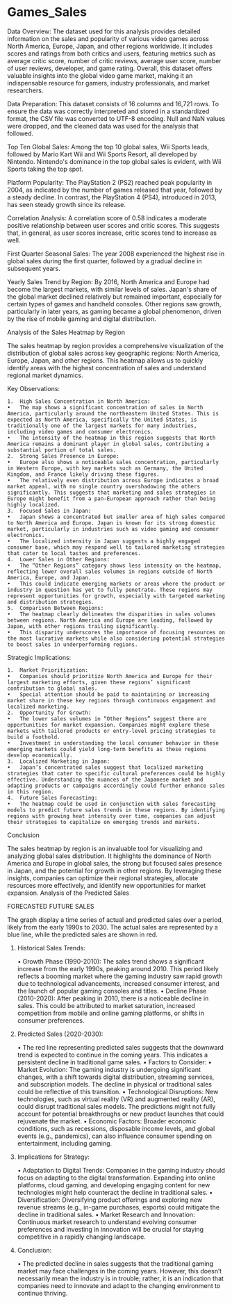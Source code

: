 # Games_Sales

Data Overview:
The dataset used for this analysis provides detailed information on the sales and popularity of various video games across North America, Europe, Japan, and other regions worldwide. It includes scores and ratings from both critics and users, featuring metrics such as average critic score, number of critic reviews, average user score, number of user reviews, developer, and game rating. Overall, this dataset offers valuable insights into the global video game market, making it an indispensable resource for gamers, industry professionals, and market researchers.

Data Preparation:
This dataset consists of 16 columns and 16,721 rows. To ensure the data was correctly interpreted and stored in a standardized format, the CSV file was converted to UTF-8 encoding. Null and NaN values were dropped, and the cleaned data was used for the analysis that followed.

Top Ten Global Sales:
Among the top 10 global sales, Wii Sports leads, followed by Mario Kart Wii and Wii Sports Resort, all developed by Nintendo. Nintendo's dominance in the top global sales is evident, with Wii Sports taking the top spot.

Platform Popularity:
The PlayStation 2 (PS2) reached peak popularity in 2004, as indicated by the number of games released that year, followed by a steady decline. In contrast, the PlayStation 4 (PS4), introduced in 2013, has seen steady growth since its release.

Correlation Analysis:
A correlation score of 0.58 indicates a moderate positive relationship between user scores and critic scores. This suggests that, in general, as user scores increase, critic scores tend to increase as well.

First Quarter Seasonal Sales:
The year 2008 experienced the highest rise in global sales during the first quarter, followed by a gradual decline in subsequent years.

Yearly Sales Trend by Region:
By 2016, North America and Europe had become the largest markets, with similar levels of sales. Japan's share of the global market declined relatively but remained important, especially for certain types of games and handheld consoles. Other regions saw growth, particularly in later years, as gaming became a global phenomenon, driven by the rise of mobile gaming and digital distribution.




Analysis of the Sales Heatmap by Region

The sales heatmap by region provides a comprehensive visualization of the distribution of global sales across key geographic regions: North America, Europe, Japan, and other regions. This heatmap allows us to quickly identify areas with the highest concentration of sales and understand regional market dynamics.

Key Observations:

	1.	High Sales Concentration in North America:
	•	The map shows a significant concentration of sales in North America, particularly around the northeastern United States. This is expected as North America, specifically the United States, is traditionally one of the largest markets for many industries, including video games and consumer electronics.
	•	The intensity of the heatmap in this region suggests that North America remains a dominant player in global sales, contributing a substantial portion of total sales.
	2.	Strong Sales Presence in Europe:
	•	Europe also shows a noticeable sales concentration, particularly in Western Europe, with key markets such as Germany, the United Kingdom, and France likely driving these figures.
	•	The relatively even distribution across Europe indicates a broad market appeal, with no single country overshadowing the others significantly. This suggests that marketing and sales strategies in Europe might benefit from a pan-European approach rather than being highly localized.
	3.	Focused Sales in Japan:
	•	Japan shows a concentrated but smaller area of high sales compared to North America and Europe. Japan is known for its strong domestic market, particularly in industries such as video gaming and consumer electronics.
	•	The localized intensity in Japan suggests a highly engaged consumer base, which may respond well to tailored marketing strategies that cater to local tastes and preferences.
	4.	Lower Sales in Other Regions:
	•	The “Other Regions” category shows less intensity on the heatmap, reflecting lower overall sales volumes in regions outside of North America, Europe, and Japan.
	•	This could indicate emerging markets or areas where the product or industry in question has yet to fully penetrate. These regions may represent opportunities for growth, especially with targeted marketing and distribution strategies.
	5.	Comparison Between Regions:
	•	The heatmap clearly delineates the disparities in sales volumes between regions. North America and Europe are leading, followed by Japan, with other regions trailing significantly.
	•	This disparity underscores the importance of focusing resources on the most lucrative markets while also considering potential strategies to boost sales in underperforming regions.

Strategic Implications:

	1.	Market Prioritization:
	•	Companies should prioritize North America and Europe for their largest marketing efforts, given these regions’ significant contribution to global sales.
	•	Special attention should be paid to maintaining or increasing market share in these key regions through continuous engagement and localized marketing.
	2.	Opportunity for Growth:
	•	The lower sales volumes in “Other Regions” suggest there are opportunities for market expansion. Companies might explore these markets with tailored products or entry-level pricing strategies to build a foothold.
	•	Investment in understanding the local consumer behavior in these emerging markets could yield long-term benefits as these regions develop economically.
	3.	Localized Marketing in Japan:
	•	Japan’s concentrated sales suggest that localized marketing strategies that cater to specific cultural preferences could be highly effective. Understanding the nuances of the Japanese market and adapting products or campaigns accordingly could further enhance sales in this region.
	4.	Future Sales Forecasting:
	•	The heatmap could be used in conjunction with sales forecasting models to predict future sales trends in these regions. By identifying regions with growing heat intensity over time, companies can adjust their strategies to capitalize on emerging trends and markets.

Conclusion

The sales heatmap by region is an invaluable tool for visualizing and analyzing global sales distribution. It highlights the dominance of North America and Europe in global sales, the strong but focused sales presence in Japan, and the potential for growth in other regions. By leveraging these insights, companies can optimize their regional strategies, allocate resources more effectively, and identify new opportunities for market expansion. Analysis of the Predicted Sales










FORECASTED FUTURE SALES 



The graph  display a time series of actual and predicted sales over a period, likely from the early 1990s to 2030. The actual sales are represented by a blue line, while the predicted sales are shown in red.

1. Historical Sales Trends:

	•	Growth Phase (1990-2010): The sales trend shows a significant increase from the early 1990s, peaking around 2010. This period likely reflects a booming market where the gaming industry saw rapid growth due to technological advancements, increased consumer interest, and the launch of popular gaming consoles and titles.
	•	Decline Phase (2010-2020): After peaking in 2010, there is a noticeable decline in sales. This could be attributed to market saturation, increased competition from mobile and online gaming platforms, or shifts in consumer preferences.

2. Predicted Sales (2020-2030):

	•	The red line representing predicted sales suggests that the downward trend is expected to continue in the coming years. This indicates a persistent decline in traditional game sales.
	•	Factors to Consider:
	•	Market Evolution: The gaming industry is undergoing significant changes, with a shift towards digital distribution, streaming services, and subscription models. The decline in physical or traditional sales could be reflective of this transition.
	•	Technological Disruptions: New technologies, such as virtual reality (VR) and augmented reality (AR), could disrupt traditional sales models. The predictions might not fully account for potential breakthroughs or new product launches that could rejuvenate the market.
	•	Economic Factors: Broader economic conditions, such as recessions, disposable income levels, and global events (e.g., pandemics), can also influence consumer spending on entertainment, including gaming.

3. Implications for Strategy:

	•	Adaptation to Digital Trends: Companies in the gaming industry should focus on adapting to the digital transformation. Expanding into online platforms, cloud gaming, and developing engaging content for new technologies might help counteract the decline in traditional sales.
	•	Diversification: Diversifying product offerings and exploring new revenue streams (e.g., in-game purchases, esports) could mitigate the decline in traditional sales.
	•	Market Research and Innovation: Continuous market research to understand evolving consumer preferences and investing in innovation will be crucial for staying competitive in a rapidly changing landscape.

4. Conclusion:

	•	The predicted decline in sales suggests that the traditional gaming market may face challenges in the coming years. However, this doesn’t necessarily mean the industry is in trouble; rather, it is an indication that companies need to innovate and adapt to the changing environment to continue thriving.
